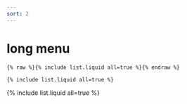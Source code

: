 ```yaml
---
sort: 2
---
```


# long menu

```
{% raw %}{% include list.liquid all=true %}{% endraw %}

{% include list.liquid all=true %}
```

{% include list.liquid all=true %}
